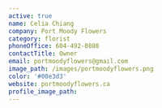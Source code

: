 ```yaml
---
active: true
name: Celia Chiang
company: Port Moody Flowers
category: florist
phoneOffice: 604-492-0880
contactTitle: Owner
email: portmoodyflowers@gmail.com
image_path: /images/portmoodyflowers.png
color: '#00e3d3'
website: portmoodyflowers.ca
profile_image_path:
---
```

